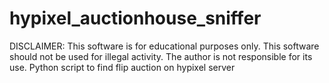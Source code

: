 # hypixel_auctionhouse_sniffer
DISCLAIMER: This software is for educational purposes only. This software should not be used for illegal activity. The author is not responsible for its use.
Python script to find flip auction on hypixel server
